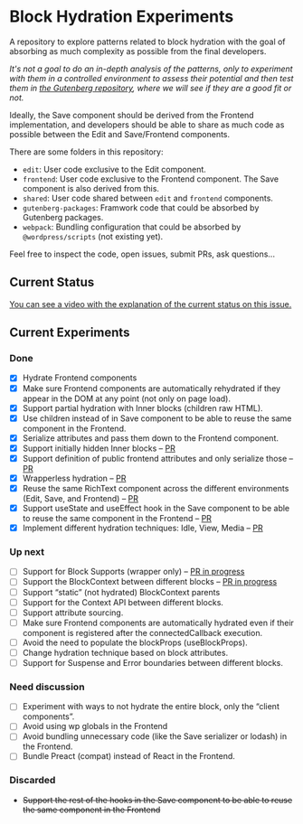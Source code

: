 # Block Hydration Experiments

A repository to explore patterns related to block hydration with the goal of absorbing as much complexity as possible from the final developers.

_It's not a goal to do an in-depth analysis of the patterns, only to experiment with them in a controlled environment to assess their potential and then test them in [the Gutenberg repository](https://github.com/WordPress/gutenberg), where we will see if they are a good fit or not._

Ideally, the Save component should be derived from the Frontend implementation, and developers should be able to share as much code as possible between the Edit and Save/Frontend components.

There are some folders in this repository:

- `edit`: User code exclusive to the Edit component.
- `frontend`: User code exclusive to the Frontend component. The Save component is also derived from this.
- `shared`: User code shared between `edit` and `frontend` components.
- `gutenberg-packages`: Framwork code that could be absorbed by Gutenberg packages.
- `webpack`: Bundling configuration that could be absorbed by `@wordpress/scripts` (not existing yet).

Feel free to inspect the code, open issues, submit PRs, ask questions...

## Current Status

[You can see a video with the explanation of the current status on this issue.](https://github.com/luisherranz/block-hydration-experiments/issues/6)

## Current Experiments

### Done

- [x] Hydrate Frontend components
- [x] Make sure Frontend components are automatically rehydrated if they appear in the DOM at any point (not only on page load).
- [x] Support partial hydration with Inner blocks (children raw HTML).
- [x] Use children instead of in Save component to be able to reuse the same component in the Frontend.
- [x] Serialize attributes and pass them down to the Frontend component.
- [x] Support initially hidden Inner blocks – [PR](https://github.com/luisherranz/block-hydration-experiments/pull/8)
- [x] Support definition of public frontend attributes and only serialize those – [PR](https://github.com/luisherranz/block-hydration-experiments/pull/15)
- [x] Wrapperless hydration – [PR](https://github.com/luisherranz/block-hydration-experiments/pull/3)
- [x] Reuse the same RichText component across the different environments (Edit, Save, and Frontend) – [PR](https://github.com/luisherranz/block-hydration-experiments/pull/2)
- [x] Support useState and useEffect hook in the Save component to be able to reuse the same component in the Frontend – [PR](https://github.com/luisherranz/block-hydration-experiments/pull/3)
- [x] Implement different hydration techniques: Idle, View, Media – [PR](https://github.com/luisherranz/block-hydration-experiments/pull/14)

### Up next

- [ ] Support for Block Supports (wrapper only) – [PR in progress](https://github.com/luisherranz/block-hydration-experiments/pull/3)
- [ ] Support the BlockContext between different blocks – [PR in progress](https://github.com/luisherranz/block-hydration-experiments/pull/7)
- [ ] Support “static” (not hydrated) BlockContext parents
- [ ] Support for the Context API between different blocks.
- [ ] Support attribute sourcing.
- [ ] Make sure Frontend components are automatically hydrated even if their component is registered after the connectedCallback execution.
- [ ] Avoid the need to populate the blockProps (useBlockProps).
- [ ] Change hydration technique based on block attributes.
- [ ] Support for Suspense and Error boundaries between different blocks.

### Need discussion

- [ ] Experiment with ways to not hydrate the entire block, only the “client components”.
- [ ] Avoid using wp globals in the Frontend
- [ ] Avoid bundling unnecessary code (like the Save serializer or lodash) in the Frontend.
- [ ] Bundle Preact (compat) instead of React in the Frontend.

### Discarded

- ~~Support the rest of the hooks in the Save component to be able to reuse the same component in the Frontend~~
